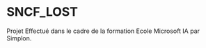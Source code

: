 # SNCF_LOST


Projet Effectué dans le cadre de la formation Ecole Microsoft IA par Simplon.









